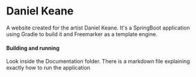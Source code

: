 # Daniel Keane
A website created for the artist Daniel Keane. 
It's a SpringBoot application using Gradle to build it and Freemarker as a template engine.

#### Building and running
Look inside the Documentation folder. 
There is a markdown file explaining exactly how to run the application